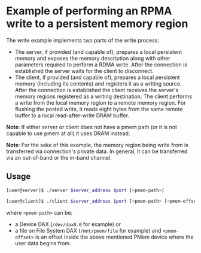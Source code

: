 Example of performing an RPMA write to a persistent memory region
===

The write example implements two parts of the write process:
- The server, if provided (and capable of), prepares a local persistent memory
and exposes the memory description along with other parameters required to perform
a RDMA write. After the connection is established the server waits for the client to disconnect.
- The client, if provided (and capable of), prepares a local persistent memory
(including its contents) and registers it as a writing source.
After the connection is established the client receives the server's memory regions registered
as a writing destination. The client performs a write from the local memory region to a remote memory region.
For flushing the posted write, it reads eight bytes from the same remote buffer
to a local read-after-write DRAM buffer.

**Note**: If either server or client does not have a pmem path (or it is not
capable to use pmem at all) it uses DRAM instead.

**Note**: For the sake of this example, the memory region being write from is
transferred via connection's private data. In general, it can be transferred via
an out-of-band or the in-band channel.

## Usage

```bash
[user@server]$ ./server $server_address $port [<pmem-path>]
```

```bash
[user@client]$ ./client $server_address $port [<pmem-path> [<pmem-offset>]]
```

where `<pmem-path>` can be:
  - a Device DAX (`/dev/dax0.0` for example) or
  - a file on File System DAX (`/mnt/pmem/file` for example)
and `<pmem-offset>` is an offset inside the above mentioned PMem device
where the user data begins from.
